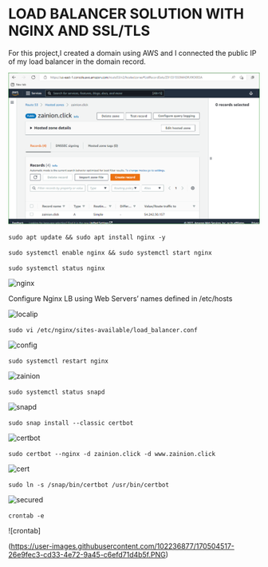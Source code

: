 # LOAD BALANCER SOLUTION WITH NGINX AND SSL/TLS

For this project,I created a domain using AWS and I connected the public IP of my load balancer in the domain record.

![DOMAIN](./images/DOMAIN.PNG)

`sudo apt update && sudo apt install nginx -y`

`sudo systemctl enable nginx && sudo systemctl start nginx`

`sudo systemctl status nginx`

![nginx](./project10/images/nginx.PNG)

Configure Nginx LB using Web Servers’ names defined in /etc/hosts

![localip](./project10/images/localip.PNG)


 `sudo vi /etc/nginx/sites-available/load_balancer.conf`

![config](./images/config.PNG)

`sudo systemctl restart nginx`

![zainion](./project10/images/zainion.PNG)

`sudo systemctl status snapd`

![snapd](./project10/images/snapd.PNG)

`sudo snap install --classic certbot`

![certbot](./project10/images/certboot.PNG)

`sudo certbot --nginx -d zainion.click -d www.zainion.click`

![cert](./project10/images/certbot%20cert.PNG)

`sudo ln -s /snap/bin/certbot /usr/bin/certbot`

![secured](./project10/images/secured.PNG)

`crontab -e`

![crontab]

(https://user-images.githubusercontent.com/102236877/170504517-26e9fec3-cd33-4e72-9a45-c6efd71d4b5f.PNG)






































